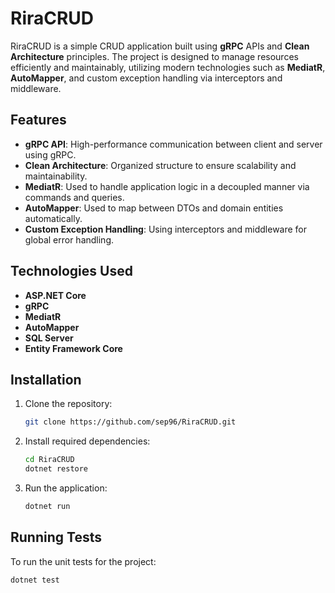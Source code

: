 # RiraCRUD

RiraCRUD is a simple CRUD application built using **gRPC** APIs and **Clean Architecture** principles. The project is designed to manage resources efficiently and maintainably, utilizing modern technologies such as **MediatR**, **AutoMapper**, and custom exception handling via interceptors and middleware.

## Features
- **gRPC API**: High-performance communication between client and server using gRPC.
- **Clean Architecture**: Organized structure to ensure scalability and maintainability.
- **MediatR**: Used to handle application logic in a decoupled manner via commands and queries.
- **AutoMapper**: Used to map between DTOs and domain entities automatically.
- **Custom Exception Handling**: Using interceptors and middleware for global error handling.

## Technologies Used
- **ASP.NET Core**
- **gRPC**
- **MediatR**
- **AutoMapper**
- **SQL Server**
- **Entity Framework Core**

## Installation

1. Clone the repository:
    ```bash
    git clone https://github.com/sep96/RiraCRUD.git
    ```

2. Install required dependencies:
    ```bash
    cd RiraCRUD
    dotnet restore
    ```

3. Run the application:
    ```bash
    dotnet run
    ```

## Running Tests

To run the unit tests for the project:

```bash
dotnet test
